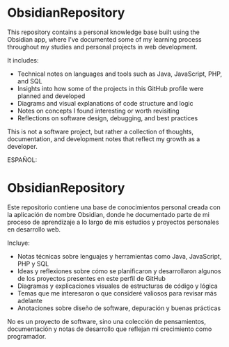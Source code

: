 # ObsidianRepository

This repository contains a personal knowledge base built using the Obsidian app, where I’ve documented some of my learning process throughout my studies and personal projects in web development.

It includes:
- Technical notes on languages and tools such as Java, JavaScript, PHP, and SQL
- Insights into how some of the projects in this GitHub profile were planned and developed
- Diagrams and visual explanations of code structure and logic
- Notes on concepts I found interesting or worth revisiting
- Reflections on software design, debugging, and best practices

This is not a software project, but rather a collection of thoughts, documentation, and development notes that reflect my growth as a developer.

ESPAÑOL:

# ObsidianRepository

Este repositorio contiene una base de conocimientos personal creada con la aplicación de nombre Obsidian, donde he documentado parte de mi proceso de aprendizaje a lo largo de mis estudios y proyectos personales en desarrollo web.

Incluye:
- Notas técnicas sobre lenguajes y herramientas como Java, JavaScript, PHP y SQL
- Ideas y reflexiones sobre cómo se planificaron y desarrollaron algunos de los proyectos presentes en este perfil de GitHub
- Diagramas y explicaciones visuales de estructuras de código y lógica
- Temas que me interesaron o que consideré valiosos para revisar más adelante
- Anotaciones sobre diseño de software, depuración y buenas prácticas

No es un proyecto de software, sino una colección de pensamientos, documentación y notas de desarrollo que reflejan mi crecimiento como programador.

